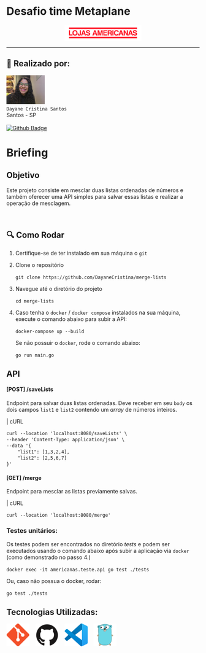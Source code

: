 # Desafio time Metaplane 

<div align="center">
  <img src="img/lojas-americanas.png" alt="Lojas Americanas" width="40%">
</div>

---

## :handshake: Realizado por:

<img width="100" alt="Foto de Perfil da Dayane" src="img/perfil_dayane.jpg"> <br>  `Dayane Cristina Santos` <br> Santos - SP <br><br> [![Github Badge](https://img.shields.io/badge/LinkedIn-0077B5?style=for-the-badge&logo=linkedin&logoColor=white)](https:https://www.linkedin.com/in/dayane-cristin)

# Briefing

## Objetivo
Este projeto consiste em mesclar duas listas ordenadas de números e também oferecer uma API simples para salvar essas listas e realizar a operação de mesclagem.

<br>

## 🔍 Como Rodar

1. Certifique-se de ter instalado em sua máquina o `git`
  
1. Clone o repositório

    `git clone https://github.com/DayaneCristina/merge-lists`

2. Navegue até o diretório do projeto

    `cd merge-lists`

3. Caso tenha o `docker` / `docker compose` instalados na sua máquina, execute o comando abaixo para subir a API: 
  
    `docker-compose up --build`

    Se não possuir o `docker`, rode o comando abaixo:

    `go run main.go `

## API
#### [POST] /saveLists
Endpoint para salvar duas listas ordenadas. Deve receber em seu `body` os dois campos `list1` e `list2` contendo um *array* de números inteiros.

| cURL
```
curl --location 'localhost:8080/saveLists' \
--header 'Content-Type: application/json' \
--data '{
    "list1": [1,3,2,4],
    "list2": [2,5,6,7]
}'
```

#### [GET] /merge
Endpoint para mesclar as listas previamente salvas.

| cURL
```
curl --location 'localhost:8080/merge'
```

### Testes unitários:
Os testes podem ser encontrados no diretório *tests* e podem ser executados usando o comando abaixo após subir a aplicação via `docker` (como demonstrado no passo 4.)

  `docker exec -it americanas.teste.api go test ./tests`

Ou, caso não possua o docker, rodar:

`go test ./tests`

## **Tecnologias Utilizadas:**

<div style="display: inline_block">
  <img align="center" alt="icone-GIT" height="60" src="https://github.com/devicons/devicon/blob/master/icons/git/git-original.svg">
  &nbsp;&nbsp;
  <img align="center" alt="icone-Go" height="60" src="https://github.com/devicons/devicon/blob/master/icons/github/github-original.svg">
  &nbsp;&nbsp;
  <img align="center" alt="icone-VS-CODE" height="60" src="https://github.com/devicons/devicon/blob/master/icons/vscode/vscode-original.svg">
  &nbsp;&nbsp;
  <img align="center" alt="icone-Go" height="60" src="https://github.com/devicons/devicon/blob/master/icons/go/go-original.svg">
  &nbsp;&nbsp;
</div>
